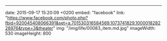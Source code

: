 ---
date: 2015-09-17 15:20:09 +0200
embed: "facebook"
link: "https://www.facebook.com/photo.php?fbid=920045408066391&set=a.701530316584569.1073741829.100001828228976&type=3&theater"
img: "/img/life/00083_item.md.jpg"
imageWidth: 530
imageHeight: 800

